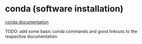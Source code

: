 # conda (software installation)

[conda documentation](https://docs.conda.io/projects/conda/en/latest/index.html)

TODO: add some basic conda commands and good linkouts to the respective documentation